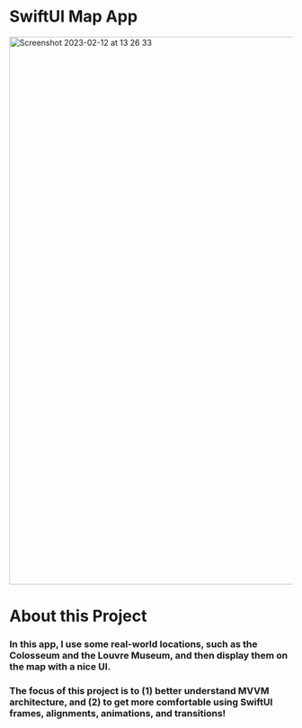 # SwiftUI Map App

<img width="974" alt="Screenshot 2023-02-12 at 13 26 33" src="https://user-images.githubusercontent.com/40330135/218323501-bd63d981-d82c-4bb5-be3c-56be7e0126a7.png">

# About this Project
### In this app, I use some real-world locations, such as the Colosseum and the Louvre Museum, and then display them on the map with a nice UI.
### The focus of this project is to (1) better understand MVVM architecture, and (2) to get more comfortable using SwiftUI frames, alignments, animations, and transitions!
